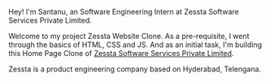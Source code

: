 Hey! I'm Santanu, an Software Engineering Intern at Zessta Software Services Private Limited.

Welcome to my project Zessta Website Clone. As a pre-requisite, I went through the basics of HTML, CSS and JS. And as an initial task, I'm building this Home Page Clone of [Zessta Software Services Private Limited](https://zessta.com).

Zessta is a product engineering company based on Hyderabad, Telengana. 
